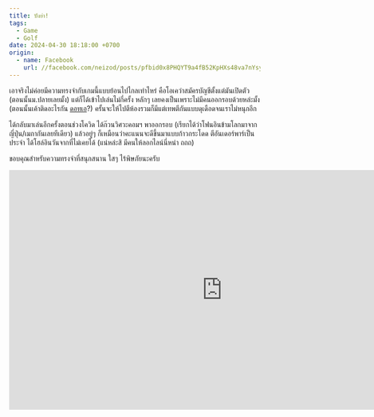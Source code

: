 ```yaml
---
title: ปังย่า!
tags:
  - Game
  - Golf
date: 2024-04-30 18:18:00 +0700
origin:
  - name: Facebook
    url: //facebook.com/neizod/posts/pfbid0x8PHQYT9a4fB52KpHXs48va7nYsyxQpS4kzBCuejcZdKx6Jnry3StjbJFjfRYMSWl
---
```


เอาจริงไม่ค่อยมีความทรงจำกับเกมนี้แบบย้อนไปไกลเท่าไหร่ คือโอเคว่าสมัครบัญชีตั้งแต่มันเปิดตัว (ตอนนั้นม.ปลายเลยมั้ง) แต่ก็ได้เข้าไปเล่นไม่กี่ครั้ง หลักๆ เลยคงเป็นเพราะไม่มีคนออกรอบด้วยหล่ะมั้ง (ตอนนั้นเค้าติดอะไรกัน [ดอทเอ][dota]?) ครั้นจะให้ไปตีห้องรวมก็มีแต่เทพตีกันแบบดุเดือดจนเราไม่หนุกอีก

ได้กลับมาเล่นอีกครั้งตอนช่วงโควิด ได้ก๊วนวิศวะคอมฯ พาออกรอบ (เรียกได้ว่าโฟนอินข้ามโลกมาจากญี่ปุ่น/เมกากันเลยทีเดียว) แล้วอยู่ๆ ก็เหมือนว่าคะแนนจะดีขึ้นมาแบบก้าวกระโดด ตีอันเดอร์พาร์เป็นประจำ ได้โฮล์อินวันจากที่ไม่เคยได้ (แน่หล่ะสิ มีคนให้ลอกไลน์นี่หน่า ถถถ)

ขอบคุณสำหรับความทรงจำที่สนุกสนาน ใสๆ ไร้พิษภัยนะครับ

<iframe width="853" height="480" src="https://www.youtube.com/embed/9smadY5kjaY?si=BZZ6-xLFRc1j5LpW" title="YouTube video player" frameborder="0" allow="accelerometer; autoplay; clipboard-write; encrypted-media; gyroscope; picture-in-picture; web-share" referrerpolicy="strict-origin-when-cross-origin" allowfullscreen></iframe>

[dota]: //en.wikipedia.org/wiki/Defense_of_the_Ancients